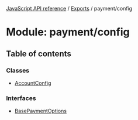 [JavaScript API reference](../README) / [Exports](../modules) / payment/config

# Module: payment/config

## Table of contents

### Classes

- [AccountConfig](../classes/payment_config.AccountConfig)

### Interfaces

- [BasePaymentOptions](../interfaces/payment_config.BasePaymentOptions)
